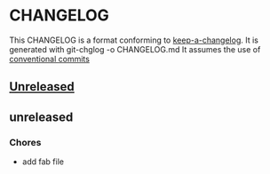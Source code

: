 # CHANGELOG

This CHANGELOG is a format conforming to [keep-a-changelog](https://github.com/olivierlacan/keep-a-changelog). 
It is generated with git-chglog -o CHANGELOG.md
It assumes the use of [conventional commits](https://www.conventionalcommits.org/)

<a name="unreleased"></a>
## [Unreleased]


<a name="unreleased"></a>
## unreleased
### Chores
- add fab file


[Unreleased]: https://github.com/CestusIO/fabricator-generate-api-go/compare/unreleased...HEAD
